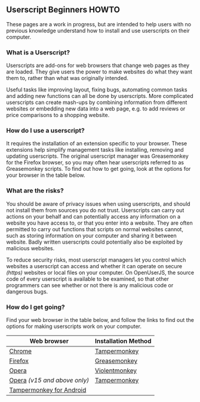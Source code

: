## Userscript Beginners HOWTO

These pages are a work in progress, but are intended to help users with no previous knowledge understand how to install and use userscripts on their computer.

### What is a Userscript?

Userscripts are add-ons for web browsers that change web pages as they are loaded.  They give users the power to make websites do what they want them to, rather than what was originally intended.

Useful tasks like improving layout, fixing bugs, automating common tasks and adding new functions can all be done by userscripts. More complicated userscripts can create mash-ups by combining information from different websites or embedding new data into a web page, e.g. to add reviews or price comparisons to a shopping website.

### How do I use a userscript?

It requires the installation of an extension specific to your browser. These extensions help simplify management tasks like installing, removing and updating userscripts.  The original userscript manager was Greasemonkey for the Firefox browser, so you may often hear userscripts referred to as Greasemonkey scripts.  To find out how to get going, look at the options for your browser in the table below.

### What are the risks?

You should be aware of privacy issues when using userscripts, and should not install them from sources you do not trust.  Userscripts can carry out actions on your behalf and can potentially access any information on a website you have access to, or that you enter into a website. They are often permitted to carry out functions that scripts on normal websites cannot, such as storing information on your computer and sharing it between website.  Badly written userscripts could potentially also be exploited by malicious websites.

To reduce security risks, most userscript managers let you control which websites a userscript can access and whether it can operate on secure *(https)* websites or local files on your computer. On OpenUserJS, the source code of every userscript is available to be examined, so that other programmers can see whether or not there is any malicious code or dangerous bugs.

### How do I get going?

Find your web browser in the table below, and follow the links to find out the options for making userscripts work on your computer.

Web browser | Installation Method
---  | ---
[Chrome][chrome] | [Tampermonkey][tampermonkeyForChrome]
[Firefox][firefox] | [Greasemonkey][greasemonkeyForFirefox]
[Opera][opera] | [Violentmonkey][violentMonekyForOpera]
[Opera][opera] *(v15 and above only)* | [Tampermonkey][tampermonkeyForOpera]
[Tampermonkey for Android][tampermonkeyForAndroid] |

[githubFavicon]: https://assets-cdn.github.com/favicon.ico
[oujsFavicon]: https://raw.githubusercontent.com/OpenUserJs/OpenUserJS.org/master/public/images/favicon16.png
[greasemonkeyForFirefox]: Greasemonkey-for-Firefox
[tampermonkeyForOpera]: Tampermonkey-for-Opera
[tampermonkeyForChrome]: Tampermonkey-for-Chrome
[tampermonkeyForAndroid]: Tampermonkey-for-Android
[violentMonekyForOpera]: Violentmonkey-for-Opera
[chrome]: Chrome
[firefox]: Firefox
[opera]: Opera
